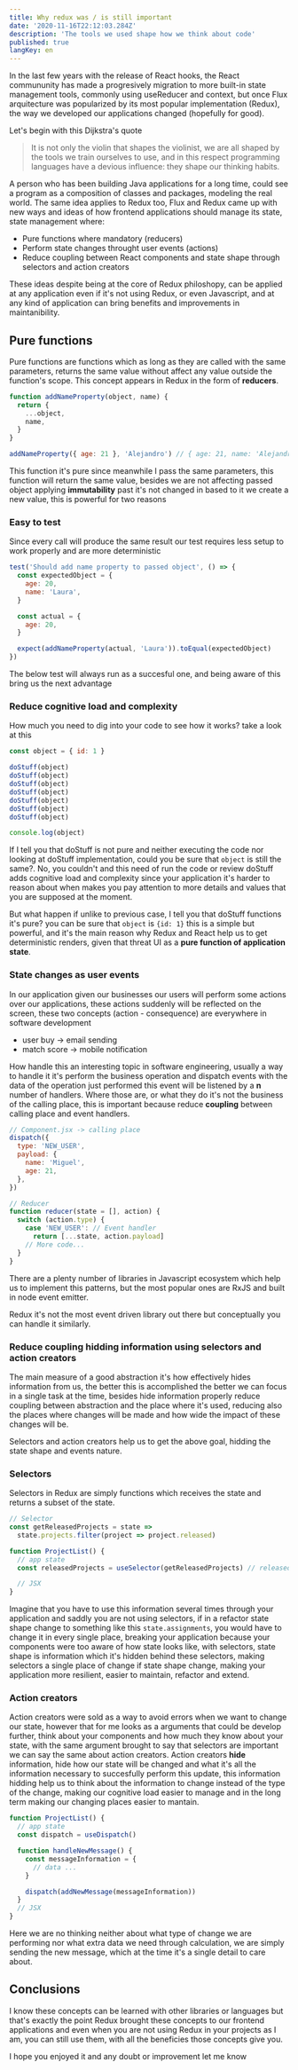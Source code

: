 ```yaml
---
title: Why redux was / is still important
date: '2020-11-16T22:12:03.284Z'
description: 'The tools we used shape how we think about code'
published: true
langKey: en
---
```


In the last few years with the release of React hooks, the React commununity has made a progresively migration to more built-in state management tools,
commonly using useReducer and context, but once Flux arquitecture was popularized by its most popular implementation (Redux), the way we developed our applications changed (hopefully for good).

Let's begin with this Dijkstra's quote

> It is not only the violin that shapes the violinist, we are all shaped by
> the tools we train ourselves to use, and in this respect programming
> languages have a devious influence: they shape our thinking habits.

A person who has been building Java applications for a long time, could see a program as a composition of classes and packages, modeling the real world. The same idea applies to Redux too, Flux and Redux came up with new ways and ideas of how frontend applications should manage its state, state management where:

- Pure functions where mandatory (reducers)
- Perform state changes throught user events (actions)
- Reduce coupling between React components and state shape through selectors and action creators

These ideas despite being at the core of Redux philoshopy, can be applied at any application even if it's not using Redux, or even Javascript, and at any kind of application can bring benefits and improvements in maintanibility.

## Pure functions

Pure functions are functions which as long as they are called with the same parameters, returns the same value without affect any value outside the function's scope. This concept appears in Redux in the form of **reducers**.

```javascript
function addNameProperty(object, name) {
  return {
    ...object,
    name,
  }
}

addNameProperty({ age: 21 }, 'Alejandro') // { age: 21, name: 'Alejandro' }
```

This function it's pure since meanwhile I pass the same parameters, this function will return the same value, besides we are not affecting passed object applying **immutability** past it's not changed in based to it we create a new value, this is powerful for two reasons

### Easy to test

Since every call will produce the same result our test requires less setup to work properly and are more deterministic

```javascript
test('Should add name property to passed object', () => {
  const expectedObject = {
    age: 20,
    name: 'Laura',
  }

  const actual = {
    age: 20,
  }

  expect(addNameProperty(actual, 'Laura')).toEqual(expectedObject)
})
```

The below test will always run as a succesful one, and being aware of this bring us the next advantage

### Reduce cognitive load and complexity

How much you need to dig into your code to see how it works? take a look at this

```javascript
const object = { id: 1 }

doStuff(object)
doStuff(object)
doStuff(object)
doStuff(object)
doStuff(object)
doStuff(object)
doStuff(object)

console.log(object)
```

If I tell you that doStuff is not pure and neither executing the code nor looking at doStuff implementation, could you be sure that `object` is still the same?. No, you couldn't and this need of run the code or review doStuff adds cognitive load and complexity since your application it's harder to reason about when makes you pay attention to more details and values that you are supposed at the moment.

But what happen if unlike to previous case, I tell you that doStuff functions it's pure? you can be sure that `object` is `{id: 1}` this is a simple but powerful, and it's the main reason why Redux and React help us to get deterministic renders, given that threat UI as a **pure function of application state**.

### State changes as user events

In our application given our businesses our users will perform some actions over our applications, these actions suddenly will be reflected on the screen, these two concepts (action - consequence) are everywhere in software development

- user buy -> email sending
- match score -> mobile notification

How handle this an interesting topic in software engineering, usually a way to handle it it's perform the business operation and dispatch events with the data of the operation just performed this event will be listened by a **n** number of handlers. Where those are, or what they do it's not the business of the calling place, this is important because reduce **coupling** between calling place and event handlers.

```javascript
// Component.jsx -> calling place
dispatch({
  type: 'NEW_USER',
  payload: {
    name: 'Miguel',
    age: 21,
  },
})

// Reducer
function reducer(state = [], action) {
  switch (action.type) {
    case 'NEW_USER': // Event handler
      return [...state, action.payload]
    // More code...
  }
}
```

There are a plenty number of libraries in Javascript ecosystem which help us to implement this patterns, but the most popular ones are RxJS and built in node event emitter.

Redux it's not the most event driven library out there but conceptually you can handle it similarly.

### Reduce coupling hidding information using selectors and action creators

The main measure of a good abstraction it's how effectively hides information from us, the better this is accomplished the better we can focus in a single task at the time, besides hide information properly reduce coupling between abstraction and the place where it's used, reducing also the places where changes will be made and how wide the impact of these changes will be.

Selectors and action creators help us to get the above goal, hidding the state shape and events nature.

### Selectors

Selectors in Redux are simply functions which receives the state and returns a subset of the state.

```javascript
// Selector
const getReleasedProjects = state =>
  state.projects.filter(project => project.released)

function ProjectList() {
  // app state
  const releasedProjects = useSelector(getReleasedProjects) // released projects

  // JSX
}
```

Imagine that you have to use this information several times through your application and saddly you are not using selectors, if in a refactor state shape change to something like this `state.assignments`, you would have to change it in every single place, breaking your application because your components were too aware of how state looks like, with selectors, state shape is information which it's hidden behind these selectors, making selectors a single place of change if state shape change, making your application more resilient, easier to maintain, refactor and extend.

### Action creators

Action creators were sold as a way to avoid errors when we want to change our state, however that for me looks as a arguments that could be develop further, think about your components and how much they know about your state, with the same argument brought to say that selectors are important we can say the same about action creators. Action creators **hide** information, hide how our state will be changed and what it's all the information necessary to succesfully perform this update, this information hidding help us to think about the information to change instead of the type of the change, making our cognitive load easier to manage and in the long term making our changing places easier to mantain.

```javascript
function ProjectList() {
  // app state
  const dispatch = useDispatch()

  function handleNewMessage() {
    const messageInformation = {
      // data ...
    }

    dispatch(addNewMessage(messageInformation))
  }
  // JSX
}
```

Here we are no thinking neither about what type of change we are performing nor what extra data we need through calculation, we are simply sending the new message, which at the time it's a single detail to care about.

## Conclusions

I know these concepts can be learned with other libraries or languages but that's exactly the point Redux brought these concepts to our frontend applications and even when you are not using Redux in your projects as I am, you can still use them, with all the beneficies those concepts give you.

I hope you enjoyed it and any doubt or improvement let me know
